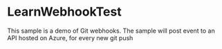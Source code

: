 # LearnWebhookTest
This sample is a demo of Git webhooks. The sample will post event to an API hosted on Azure, for every new git push
